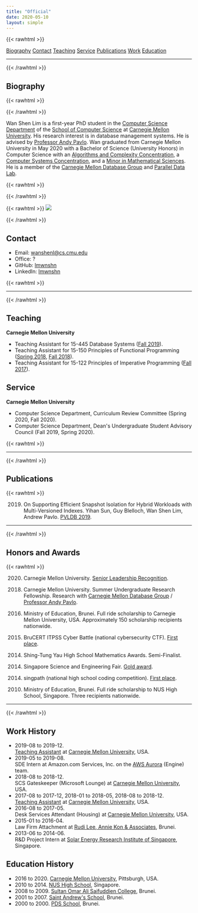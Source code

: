 ```yaml
---
title: "Official"
date: 2020-05-10
layout: simple
---
```


{{< rawhtml >}}
<div class="flex flex-wrap items-center justify-center">
<a class="pr3 link dim blue" href="#biography">Biography</a>
<a class="pr3 link dim blue" href="#contact">Contact</a>
<a class="pr3 link dim blue" href="#teaching">Teaching</a>
<a class="pr3 link dim blue" href="#service">Service</a>
<a class="pr3 link dim blue" href="#publications">Publications</a>
<a class="pr3 link dim blue" href="#work-history">Work</a>
<a class="pr3 link dim blue" href="#education-history">Education</a>
</div>
<hr class="bw1 b--black-20">
{{< /rawhtml >}}

## Biography

{{< rawhtml >}}
<div class="flex-ns items-center">
<div class="pr3">
{{< /rawhtml >}}

Wan Shen Lim is a first-year PhD student in the [Computer Science Department](https://www.csd.cs.cmu.edu/) of the [School of Computer Science](https://www.cs.cmu.edu) at [Carnegie Mellon University](https://www.cmu.edu/). His research interest is in database management systems. He is advised by [Professor Andy Pavlo](https://www.cs.cmu.edu/~pavlo/). Wan graduated from Carnegie Mellon University in May 2020 with a Bachelor of Science (University Honors) in Computer Science with an [Algorithms and Complexity Concentration](https://csd.cs.cmu.edu/academics/undergraduate/algorithms_complexity_concentration), a [Computer Systems Concentration](https://csd.cs.cmu.edu/academics/undergraduate/computer_systems_concentration), and a [Minor in Mathematical Sciences](http://coursecatalog.web.cmu.edu/schools-colleges/melloncollegeofscience/departmentofmathematicalsciences/#minorstextcontainer). He is a member of the [Carnegie Mellon Database Group](https://db.cs.cmu.edu/) and [Parallel Data Lab](https://www.pdl.cmu.edu/PEOPLE/wan-shen-lim.shtml).

{{< rawhtml >}}
</div>
{{< /rawhtml >}}

{{< rawhtml >}}
<img src="/images/self/wanshenl-2020-id.png"/>
</div>
{{< /rawhtml >}}

## Contact

- Email: [wanshenl@cs.cmu.edu](mailto:wanshenl@cs.cmu.edu)
- Office: ?
- GitHub: [lmwnshn](https://github.com/lmwnshn)
- LinkedIn: [lmwnshn](https://linkedin.com/in/lmwnshn)

{{< rawhtml >}}
<hr class="bw1 b--black-10">
{{< /rawhtml >}}

## Teaching

**Carnegie Mellon University**

- Teaching Assistant for 15-445 Database Systems ([Fall 2019](https://15445.courses.cs.cmu.edu/fall2019/)).
- Teaching Assistant for 15-150 Principles of Functional Programming ([Spring 2018](http://www.cs.cmu.edu/~15150/), [Fall 2018](http://www.cs.cmu.edu/~15150/)).
- Teaching Assistant for 15-122 Principles of Imperative Programming ([Fall 2017](https://www.cs.cmu.edu/~iliano/courses/17F-CMU-CS122/home.shtml)).

## Service

**Carnegie Mellon University**

- Computer Science Department, Curriculum Review Committee (Spring 2020, Fall 2020).
- Computer Science Department, Dean's Undergraduate Student Advisory Council (Fall 2019, Spring 2020).

{{< rawhtml >}}
<hr class="bw1 b--black-10">
{{< /rawhtml >}}

## Publications

{{< rawhtml >}}
<ul class="list">
<ol start="2019"><li>On Supporting Efficient Snapshot Isolation for Hybrid Workloads with Multi-Versioned Indexes. Yihan Sun, Guy Blelloch, Wan Shen Lim, Andrew Pavlo. <a href="https://www.vldb.org/pvldb/vol13/p211-sun.pdf">PVLDB 2019</a>.</li></ol>
</ul>
<hr class="bw1 b--black-10">
{{< /rawhtml >}}

## Honors and Awards

{{< rawhtml >}}
<ul class="list">
<ol start="2020"><li>Carnegie Mellon University. <a href="https://www.cmu.edu/student-affairs/slice/leadership/2020-senior-leadership-recognition-recipients.png">Senior Leadership Recognition</a>.</li></ol>
<ol start="2018"><li>Carnegie Mellon University. Summer Undergraduate Research Fellowship. Research with <a href="https://db.cs.cmu.edu/">Carnegie Mellon Database Group</a> / <a href="https://www.cs.cmu.edu/~pavlo/">Professor Andy Pavlo</a>.</li></ol>
<ol start="2016"><li>Ministry of Education, Brunei. Full ride scholarship to Carnegie Mellon University, USA. Approximately 150 scholarship recipients nationwide.</li></ol>
<ol start="2015"><li>BruCERT ITPSS Cyber Battle (national cybersecurity CTF). <a href="https://www.itpss.com/News/2015/12102015.html">First place</a>.</li></ol>
<ol start="2014"><li>Shing-Tung Yau High School Mathematics Awards. Semi-Finalist.</li></ol>
<ol start="2014"><li>Singapore Science and Engineering Fair. <a href="https://www.nushigh.edu.sg/about-us/achievements/2014/academic-competitions/outstanding-achievements-at-singapore-science-and-engineering-fair-2014">Gold award</a>.</li></ol>
<ol start="2014"><li>singpath (national high school coding competition). <a href="https://www.nushigh.edu.sg/about-us/achievements/2014/clubs-and-societies/nus-high-school-student-wins-top-prize-in-jc-and-high-school-national-coding-competition">First place</a>.</li></ol>
<ol start="2010"><li>Ministry of Education, Brunei. Full ride scholarship to NUS High School, Singapore. Three recipients nationwide.</li></ol>
</ul>

<hr class="bw1 b--black-10">
{{< /rawhtml >}}

## Work History

- 2019-08 to 2019-12.  
  [Teaching Assistant](#teaching) at [Carnegie Mellon University](https://www.cs.cmu.edu/), USA.
- 2019-05 to 2019-08.  
  SDE Intern at Amazon.com Services, Inc. on the [AWS Aurora](https://aws.amazon.com/rds/aurora/) (Engine) team.
- 2018-08 to 2018-12.  
  SCS Gateskeeper (Microsoft Lounge) at [Carnegie Mellon University](https://www.cs.cmu.edu/), USA.
- 2017-08 to 2017-12, 2018-01 to 2018-05, 2018-08 to 2018-12.  
  [Teaching Assistant](#teaching) at [Carnegie Mellon University](https://www.cs.cmu.edu/), USA.
- 2016-08 to 2017-05.  
  Desk Services Attendant (Housing) at [Carnegie Mellon University](https://www.cmu.edu/housing/), USA.
- 2015-01 to 2016-04.  
  Law Firm Attachment at [Rudi Lee, Annie Kon & Associates](http://www.bruneilawsociety.com/rudi-lee-annie-kon-associates/), Brunei.
- 2013-06 to 2014-06.  
  R&D Project Intern at [Solar Energy Research Institute of Singapore](http://www.seris.nus.edu.sg/), Singapore.

## Education History

- 2016 to 2020. [Carnegie Mellon University](https://www.cmu.edu/), Pittsburgh, USA.
- 2010 to 2014. [NUS High School](https://www.nushigh.edu.sg/), Singapore.
- 2008 to 2009. [Sultan Omar Ali Saifuddien College](https://en.wikipedia.org/wiki/Sultan_Omar_Ali_Saifuddien_College), Brunei.
- 2001 to 2007. [Saint Andrew's School](https://en.wikipedia.org/wiki/St._Andrew%27s_School,_Brunei), Brunei.
- 2000 to 2000. [PDS School](https://en.wikipedia.org/wiki/Seri_Mulia_Sarjana_School), Brunei.
